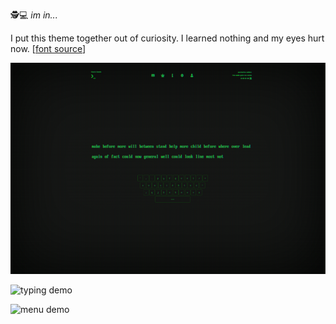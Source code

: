 🕵️💻 *im in...*

I put this theme together out of curiosity. I learned nothing and my eyes hurt now. [[font source](http://webdraft.hu/fonts/classic-console/)]

<img src="demo/screenshot.png" width="600px" height="338"/>

![typing demo](demo/typing.gif)

![menu demo](demo/menu.gif)
